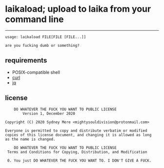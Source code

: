 # laikaload; upload to laika from your command line
----

```
usage: laikaload FILE[FILE [FILE...]]

are you fucking dumb or something?
```

requirements
---
* POSIX-compatible shell
* [curl](http://curl.haxx.se)
* [jq](http://stedolan.github.io/jq/)

license
---
```
	DO WHATEVER THE FUCK YOU WANT TO PUBLIC LICENSE
		Version 1, December 2020

Copyright (C) 2020 Sydney Mere <mightysouldivision@protonmail.com>

Everyone is permitted to copy and distribute verbatim or modified
copies of this license document, and changing it is allowed as long
as the name is changed.

	DO WHATEVER THE FUCK YOU WANT TO PUBLIC LICENSE
 Terms and Conditions for Copying, Distribution, and Modification
 
 0. You just DO WHATEVER THE FUCK YOU WANT TO. I DON'T GIVE A FUCK.
 ```
